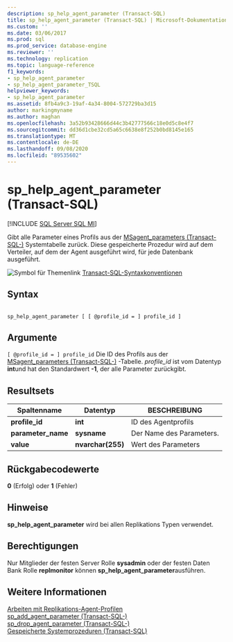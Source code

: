 ```yaml
---
description: sp_help_agent_parameter (Transact-SQL)
title: sp_help_agent_parameter (Transact-SQL) | Microsoft-Dokumentation
ms.custom: ''
ms.date: 03/06/2017
ms.prod: sql
ms.prod_service: database-engine
ms.reviewer: ''
ms.technology: replication
ms.topic: language-reference
f1_keywords:
- sp_help_agent_parameter
- sp_help_agent_parameter_TSQL
helpviewer_keywords:
- sp_help_agent_parameter
ms.assetid: 8fb4a9c3-19af-4a34-8004-572729ba3d15
author: markingmyname
ms.author: maghan
ms.openlocfilehash: 3a52b93428666d44c3b42777566c18e0d5c8e4f7
ms.sourcegitcommit: dd36d1cbe32cd5a65c6638e8f252b0bd8145e165
ms.translationtype: MT
ms.contentlocale: de-DE
ms.lasthandoff: 09/08/2020
ms.locfileid: "89535602"
---
```

# <a name="sp_help_agent_parameter-transact-sql"></a>sp_help_agent_parameter (Transact-SQL)
[!INCLUDE [SQL Server SQL MI](../../includes/applies-to-version/sql-asdbmi.md)]

  Gibt alle Parameter eines Profils aus der [MSagent_parameters &#40;Transact-SQL-&#41;](../../relational-databases/system-tables/msagent-parameters-transact-sql.md) Systemtabelle zurück. Diese gespeicherte Prozedur wird auf dem Verteiler, auf dem der Agent ausgeführt wird, für jede Datenbank ausgeführt.  
  
 ![Symbol für Themenlink](../../database-engine/configure-windows/media/topic-link.gif "Symbol für Themenlink") [Transact-SQL-Syntaxkonventionen](../../t-sql/language-elements/transact-sql-syntax-conventions-transact-sql.md)  
  
## <a name="syntax"></a>Syntax  
  
```  
  
sp_help_agent_parameter [ [ @profile_id = ] profile_id ]  
```  
  
## <a name="arguments"></a>Argumente  
`[ @profile_id = ] profile_id` Die ID des Profils aus der [MSagent_parameters &#40;Transact-SQL-&#41;](../../relational-databases/system-tables/msagent-parameters-transact-sql.md) -Tabelle. *profile_id* ist vom Datentyp **int**und hat den Standardwert **-1**, der alle Parameter zurückgibt.  
  
## <a name="result-sets"></a>Resultsets  
  
|Spaltenname|Datentyp|BESCHREIBUNG|  
|-----------------|---------------|-----------------|  
|**profile_id**|**int**|ID des Agentprofils|  
|**parameter_name**|**sysname**|Der Name des Parameters.|  
|**value**|**nvarchar(255)**|Wert des Parameters|  
  
## <a name="return-code-values"></a>Rückgabecodewerte  
 **0** (Erfolg) oder **1** (Fehler)  
  
## <a name="remarks"></a>Hinweise  
 **sp_help_agent_parameter** wird bei allen Replikations Typen verwendet.  
  
## <a name="permissions"></a>Berechtigungen  
 Nur Mitglieder der festen Server Rolle **sysadmin** oder der festen Daten Bank Rolle **replmonitor** können **sp_help_agent_parameter**ausführen.  
  
## <a name="see-also"></a>Weitere Informationen  
 [Arbeiten mit Replikations-Agent-Profilen](../../relational-databases/replication/agents/work-with-replication-agent-profiles.md)   
 [sp_add_agent_parameter &#40;Transact-SQL-&#41;](../../relational-databases/system-stored-procedures/sp-add-agent-parameter-transact-sql.md)   
 [sp_drop_agent_parameter &#40;Transact-SQL-&#41;](../../relational-databases/system-stored-procedures/sp-drop-agent-parameter-transact-sql.md)   
 [Gespeicherte Systemprozeduren &#40;Transact-SQL&#41;](../../relational-databases/system-stored-procedures/system-stored-procedures-transact-sql.md)  
  
  
